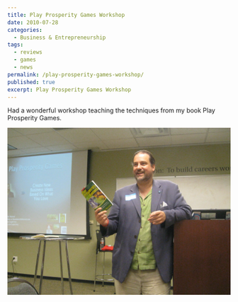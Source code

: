 ```yaml
---
title: Play Prosperity Games Workshop
date: 2010-07-28
categories:
  - Business & Entrepreneurship
tags:
  - reviews
  - games
  - news
permalink: /play-prosperity-games-workshop/
published: true
excerpt: Play Prosperity Games Workshop
---
```

Had a wonderful workshop teaching the techniques from my book Play Prosperity Games.

![Play Prosperity Games Workshop](/assets/images/books/play-prosperity-games-workshop-2010-07-28.webp)